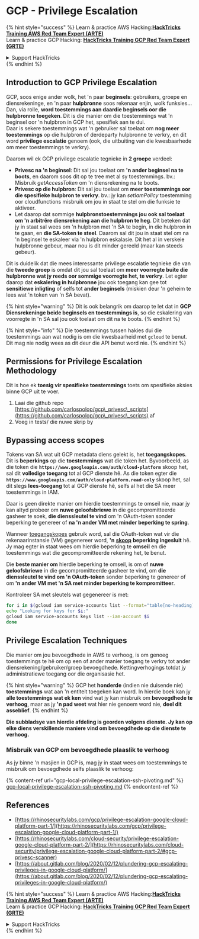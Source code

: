 # GCP - Privilege Escalation

{% hint style="success" %}
Learn & practice AWS Hacking:<img src="../../../.gitbook/assets/image (1).png" alt="" data-size="line">[**HackTricks Training AWS Red Team Expert (ARTE)**](https://training.hacktricks.xyz/courses/arte)<img src="../../../.gitbook/assets/image (1).png" alt="" data-size="line">\
Learn & practice GCP Hacking: <img src="../../../.gitbook/assets/image (2).png" alt="" data-size="line">[**HackTricks Training GCP Red Team Expert (GRTE)**<img src="../../../.gitbook/assets/image (2).png" alt="" data-size="line">](https://training.hacktricks.xyz/courses/grte)

<details>

<summary>Support HackTricks</summary>

* Check the [**subscription plans**](https://github.com/sponsors/carlospolop)!
* **Join the** 💬 [**Discord group**](https://discord.gg/hRep4RUj7f) or the [**telegram group**](https://t.me/peass) or **follow** us on **Twitter** 🐦 [**@hacktricks\_live**](https://twitter.com/hacktricks\_live)**.**
* **Share hacking tricks by submitting PRs to the** [**HackTricks**](https://github.com/carlospolop/hacktricks) and [**HackTricks Cloud**](https://github.com/carlospolop/hacktricks-cloud) github repos.

</details>
{% endhint %}

## Introduction to GCP Privilege Escalation <a href="#introduction-to-gcp-privilege-escalation" id="introduction-to-gcp-privilege-escalation"></a>

GCP, soos enige ander wolk, het 'n paar **beginsels**: gebruikers, groepe en diensrekeninge, en 'n paar **hulpbronne** soos rekenaar enjin, wolk funksies…\
Dan, via rolle, **word toestemmings aan daardie beginsels oor die hulpbronne toegeken**. Dit is die manier om die toestemmings wat 'n beginsel oor 'n hulpbron in GCP het, spesifiek aan te dui.\
Daar is sekere toestemmings wat 'n gebruiker sal toelaat om **nog meer toestemmings** op die hulpbron of derdeparty hulpbronne te verkry, en dit word **privilege escalatie** genoem (ook, die uitbuiting van die kwesbaarhede om meer toestemmings te verkry).

Daarom wil ek GCP privilege escalatie tegnieke in **2 groepe** verdeel:

* **Privesc na 'n beginsel**: Dit sal jou toelaat om **'n ander beginsel na te boots**, en daarom soos dit op te tree met al sy toestemmings. bv.: Misbruik _getAccessToken_ om 'n diensrekening na te boots.
* **Privesc op die hulpbron**: Dit sal jou toelaat om **meer toestemmings oor die spesifieke hulpbron te verkry**. bv.: jy kan _setIamPolicy_ toestemming oor cloudfunctions misbruik om jou in staat te stel om die funksie te aktiveer.
* Let daarop dat sommige **hulpbronstoestemmings jou ook sal toelaat om 'n arbitrêre diensrekening aan die hulpbron te heg**. Dit beteken dat jy in staat sal wees om 'n hulpbron met 'n SA te begin, in die hulpbron in te gaan, en **die SA-token te steel**. Daarom sal dit jou in staat stel om na 'n beginsel te eskaleer via 'n hulpbron eskalasie. Dit het al in verskeie hulpbronne gebeur, maar nou is dit minder gereeld (maar kan steeds gebeur).

Dit is duidelik dat die mees interessante privilege escalatie tegnieke die van die **tweede groep** is omdat dit jou sal toelaat om **meer voorregte buite die hulpbronne wat jy reeds oor sommige voorregte het, te verkry**. Let egter daarop dat **eskalering in hulpbronne** jou ook toegang kan gee tot **sensitiewe inligting** of selfs tot **ander beginsels** (miskien deur 'n geheim te lees wat 'n token van 'n SA bevat).

{% hint style="warning" %}
Dit is ook belangrik om daarop te let dat in **GCP Diensrekeninge beide beginsels en toestemmings is**, so die eskalering van voorregte in 'n SA sal jou ook toelaat om dit na te boots.
{% endhint %}

{% hint style="info" %}
Die toestemmings tussen hakies dui die toestemmings aan wat nodig is om die kwesbaarheid met `gcloud` te benut. Dit mag nie nodig wees as dit deur die API benut word nie.
{% endhint %}

## Permissions for Privilege Escalation Methodology

Dit is hoe ek **toesig vir spesifieke toestemmings** toets om spesifieke aksies binne GCP uit te voer.

1. Laai die github repo [https://github.com/carlospolop/gcp\_privesc\_scripts](https://github.com/carlospolop/gcp\_privesc\_scripts) af
2. Voeg in tests/ die nuwe skrip by

## Bypassing access scopes <a href="#bypassing-access-scopes" id="bypassing-access-scopes"></a>

Tokens van SA wat uit GCP metadata diens gelekt is, het **toegangskopes**. Dit is **beperkings** op die **toestemmings** wat die token het. Byvoorbeeld, as die token die **`https://www.googleapis.com/auth/cloud-platform`** skoop het, sal dit **volledige toegang** tot al GCP dienste hê. As die token egter die **`https://www.googleapis.com/auth/cloud-platform.read-only`** skoop het, sal dit slegs **lees-toegang** tot al GCP dienste hê, selfs al het die SA meer toestemmings in IAM.

Daar is geen direkte manier om hierdie toestemmings te omseil nie, maar jy kan altyd probeer om **nuwe geloofsbriewe** in die gecompromitteerde gasheer te soek, **die dienssleutel te vind** om 'n OAuth-token sonder beperking te genereer of **na 'n ander VM met minder beperking te spring**.

Wanneer [toegangskopes](https://cloud.google.com/compute/docs/access/service-accounts#accesscopesiam) gebruik word, sal die OAuth-token wat vir die rekenaarinstansie (VM) gegenereer word, **'n** [**skoop**](https://oauth.net/2/scope/) **beperking ingesluit** hê. Jy mag egter in staat wees om hierdie beperking te **omseil** en die toestemmings wat die gecompromitteerde rekening het, te benut.

Die **beste manier om** hierdie beperking te omseil, is om of **nuwe geloofsbriewe** in die gecompromitteerde gasheer te vind, om **die dienssleutel te vind om 'n OAuth-token** sonder beperking te genereer of om **'n ander VM met 'n SA met minder beperking te kompromitteer**.

Kontroleer SA met sleutels wat gegenereer is met:
```bash
for i in $(gcloud iam service-accounts list --format="table[no-heading](email)"); do
echo "Looking for keys for $i:"
gcloud iam service-accounts keys list --iam-account $i
done
```
## Privilege Escalation Techniques

Die manier om jou bevoegdhede in AWS te verhoog, is om genoeg toestemmings te hê om op een of ander manier toegang te verkry tot ander diensrekening/gebruiker/groep bevoegdhede. Kettingverhogings totdat jy administratiewe toegang oor die organisasie het.

{% hint style="warning" %}
GCP het **honderde** (indien nie duisende nie) **toestemmings** wat aan 'n entiteit toegeken kan word. In hierdie boek kan jy **alle toestemmings wat ek ken** vind wat jy kan misbruik om **bevoegdhede te verhoog**, maar as jy **'n pad weet** wat hier nie genoem word nie, **deel dit asseblief**.
{% endhint %}

**Die subbladsye van hierdie afdeling is georden volgens dienste. Jy kan op elke diens verskillende maniere vind om bevoegdhede op die dienste te verhoog.**

### Misbruik van GCP om bevoegdhede plaaslik te verhoog

As jy binne 'n masjien in GCP is, mag jy in staat wees om toestemmings te misbruik om bevoegdhede selfs plaaslik te verhoog:

{% content-ref url="gcp-local-privilege-escalation-ssh-pivoting.md" %}
[gcp-local-privilege-escalation-ssh-pivoting.md](gcp-local-privilege-escalation-ssh-pivoting.md)
{% endcontent-ref %}

## References

* [https://rhinosecuritylabs.com/gcp/privilege-escalation-google-cloud-platform-part-1/](https://rhinosecuritylabs.com/gcp/privilege-escalation-google-cloud-platform-part-1/)
* [https://rhinosecuritylabs.com/cloud-security/privilege-escalation-google-cloud-platform-part-2/](https://rhinosecuritylabs.com/cloud-security/privilege-escalation-google-cloud-platform-part-2/#gcp-privesc-scanner)
* [https://about.gitlab.com/blog/2020/02/12/plundering-gcp-escalating-privileges-in-google-cloud-platform/](https://about.gitlab.com/blog/2020/02/12/plundering-gcp-escalating-privileges-in-google-cloud-platform/)

{% hint style="success" %}
Learn & practice AWS Hacking:<img src="../../../.gitbook/assets/image (1).png" alt="" data-size="line">[**HackTricks Training AWS Red Team Expert (ARTE)**](https://training.hacktricks.xyz/courses/arte)<img src="../../../.gitbook/assets/image (1).png" alt="" data-size="line">\
Learn & practice GCP Hacking: <img src="../../../.gitbook/assets/image (2).png" alt="" data-size="line">[**HackTricks Training GCP Red Team Expert (GRTE)**<img src="../../../.gitbook/assets/image (2).png" alt="" data-size="line">](https://training.hacktricks.xyz/courses/grte)

<details>

<summary>Support HackTricks</summary>

* Check the [**subscription plans**](https://github.com/sponsors/carlospolop)!
* **Join the** 💬 [**Discord group**](https://discord.gg/hRep4RUj7f) or the [**telegram group**](https://t.me/peass) or **follow** us on **Twitter** 🐦 [**@hacktricks\_live**](https://twitter.com/hacktricks\_live)**.**
* **Share hacking tricks by submitting PRs to the** [**HackTricks**](https://github.com/carlospolop/hacktricks) and [**HackTricks Cloud**](https://github.com/carlospolop/hacktricks-cloud) github repos.

</details>
{% endhint %}

